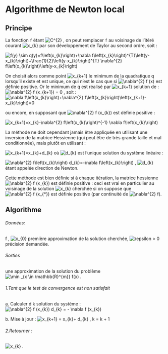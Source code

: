 # Algorithme de Newton local

## Principe

La fonction ``f`` étant ![C^{2}](https://render.githubusercontent.com/render/math?math=C%5E%7B2%7D) , on peut remplacer ``f`` au voisinage de l’itéré courant ![x_{k}](https://render.githubusercontent.com/render/math?math=x_%7Bk%7D) par son développement de Taylor au second ordre, soit :

![f(y) \sim q(y)=f\left(x_{k}\right)+\nabla f\left(x_{k}\right)^{T}\left(y-x_{k}\right)+\frac{1}{2}\left(y-x_{k}\right)^{T} \nabla^{2} f\left(x_{k}\right)\left(y-x_{k}\right)](https://render.githubusercontent.com/render/math?math=f(y)%20%5Csim%20q(y)%3Df%5Cleft(x_%7Bk%7D%5Cright)%2B%5Cnabla%20f%5Cleft(x_%7Bk%7D%5Cright)%5E%7BT%7D%5Cleft(y-x_%7Bk%7D%5Cright)%2B%5Cfrac%7B1%7D%7B2%7D%5Cleft(y-x_%7Bk%7D%5Cright)%5E%7BT%7D%20%5Cnabla%5E%7B2%7D%20f%5Cleft(x_%7Bk%7D%5Cright)%5Cleft(y-x_%7Bk%7D%5Cright))

On choisit alors comme point ![x_{k+1}](https://render.githubusercontent.com/render/math?math=x_%7Bk%2B1%7D) le minimum de la quadratique q lorsqu’il existe et
est unique, ce qui n’est le cas que si ![\nabla^{2} f (x)](https://render.githubusercontent.com/render/math?math=%5Cnabla%5E%7B2%7D%20f%20(x)) est définie positive. Or le minimum de q est
réalisé par ![x_{k+1}](https://render.githubusercontent.com/render/math?math=x_%7Bk%2B1%7D) solution de : ![\nabla^{2} f (x_{k+1}) = 0](https://render.githubusercontent.com/render/math?math=%5Cnabla%5E%7B2%7D%20f%20(x_%7Bk%2B1%7D)%20%3D%200) , soit :
![\nabla f\left(x_{k}\right)+\nabla^{2} f\left(x_{k}\right)\left(x_{k+1}-x_{k}\right)=0 ](https://render.githubusercontent.com/render/math?math=%5Cnabla%20f%5Cleft(x_%7Bk%7D%5Cright)%2B%5Cnabla%5E%7B2%7D%20f%5Cleft(x_%7Bk%7D%5Cright)%5Cleft(x_%7Bk%2B1%7D-x_%7Bk%7D%5Cright)%3D0%20)

ou encore, en supposant que ![\nabla^{2} f (x_{k})](https://render.githubusercontent.com/render/math?math=%5Cnabla%5E%7B2%7D%20f%20(x_%7Bk%7D)) est définie positive :

![x_{k+1}=x_{k}-\nabla^{2} f\left(x_{k}\right)^{-1} \nabla f\left(x_{k}\right)](https://render.githubusercontent.com/render/math?math=x_%7Bk%2B1%7D%3Dx_%7Bk%7D-%5Cnabla%5E%7B2%7D%20f%5Cleft(x_%7Bk%7D%5Cright)%5E%7B-1%7D%20%5Cnabla%20f%5Cleft(x_%7Bk%7D%5Cright))

La méthode ne doit cependant jamais être appliquée en utilisant une inversion de la
matrice Hessienne (qui peut être de très grande taille et mal conditionnée), mais plutôt en utilisant :

   ![x_{k+1}=x_{k}+d_{k}](https://render.githubusercontent.com/render/math?math=x_%7Bk%2B1%7D%3Dx_%7Bk%7D%2Bd_%7Bk%7D)
où ![d_{k}](https://render.githubusercontent.com/render/math?math=d_%7Bk%7D) est l’unique solution du système linéaire :

   ![\nabla^{2} f\left(x_{k}\right) d_{k}=-\nabla f\left(x_{k}\right)](https://render.githubusercontent.com/render/math?math=%5Cnabla%5E%7B2%7D%20f%5Cleft(x_%7Bk%7D%5Cright)%20d_%7Bk%7D%3D-%5Cnabla%20f%5Cleft(x_%7Bk%7D%5Cright)) ,
![d_{k}](https://render.githubusercontent.com/render/math?math=d_%7Bk%7D)
étant appelée direction de Newton.

Cette méthode est bien définie si à chaque itération, la matrice hessienne ![\nabla^{2} f (x_{k})](https://render.githubusercontent.com/render/math?math=%5Cnabla%5E%7B2%7D%20f%20(x_%7Bk%7D)) est
définie positive : ceci est vrai en particulier au voisinage de la solution ![x_{k}](https://render.githubusercontent.com/render/math?math=x_%7Bk%7D) cherchée si on
suppose que ![\nabla^{2} f (x_{*})](https://render.githubusercontent.com/render/math?math=%5Cnabla%5E%7B2%7D%20f%20(x_%7B*%7D)) 
est définie positive (par continuité de ![\nabla^{2} f](https://render.githubusercontent.com/render/math?math=%5Cnabla%5E%7B2%7D%20f)).

## Algorithme

###### Données:

f , ![x_{0}](https://render.githubusercontent.com/render/math?math=x_%7B0%7D) première approximation de la solution cherchée, ![\epsilon > 0](https://render.githubusercontent.com/render/math?math=%5Cepsilon%20%3E%200) précision demandée.

###### Sorties

une approximation de la solution du problème ![\min _{x \in \mathbb{R}^{m}} f(x)](https://render.githubusercontent.com/render/math?math=%5Cmin%20_%7Bx%20%5Cin%20%5Cmathbb%7BR%7D%5E%7Bm%7D%7D%20f(x)) .

###### 1.Tant que le test de convergence est non satisfait 
  a. Calculer d k solution du système : ![\nabla^{2} f (x_{k}) d_{k} = - \nabla f (x_{k})](https://render.githubusercontent.com/render/math?math=%5Cnabla%5E%7B2%7D%20f%20(x_%7Bk%7D)%20d_%7Bk%7D%20%3D%20-%20%5Cnabla%20f%20(x_%7Bk%7D))
  
  b. Mise à jour : ![x_{k+1} = x_{k}+ d_{k} , k = k + 1](https://render.githubusercontent.com/render/math?math=x_%7Bk%2B1%7D%20%3D%20x_%7Bk%7D%2B%20d_%7Bk%7D%20%2C%20k%20%3D%20k%20%2B%201)
###### 2.Retourner : 
   ![x_{k}](https://render.githubusercontent.com/render/math?math=x_%7Bk%7D) .

